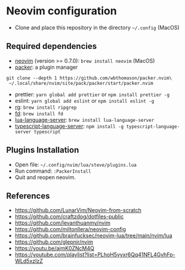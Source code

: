 # Neovim configuration

- Clone and place this repository in the directory `~/.config` (MacOS)


## Required dependencies
- [neovim](https://github.com/neovim/neovim) (version >= 0.7.0): `brew install neovim` (MacOS)
- [packer](https://github.com/wbthomason/packer.nvim): a plugin manager
```
git clone --depth 1 https://github.com/wbthomason/packer.nvim\
 ~/.local/share/nvim/site/pack/packer/start/packer.nvim
```
- prettier: `yarn global add prettier` or `npm install prettier -g`
- eslint: `yarn global add eslint` or `npm install eslint -g`
- [rg](https://github.com/BurntSushi/ripgrep): `brew install ripgrep`
- [fd](https://github.com/sharkdp/fd): `brew install fd`
- [lua-language-server](https://github.com/sumneko/lua-language-server/wiki/Getting-Started#command-line): `brew install lua-language-server`
- [typescript-language-server](https://github.com/typescript-language-server/typescript-language-server): `npm install -g typescript-language-server typescript`


## Plugins Installation
- Open file: `~/.config/nvim/lua/steve/plugins.lua`
- Run command: `:PackerInstall`
- Quit and reopen neovim.


## References
- https://github.com/LunarVim/Neovim-from-scratch
- https://github.com/craftzdog/dotfiles-public
- https://github.com/levanthuanmy/nvim
- https://github.com/miltonllera/neovim-config
- https://github.com/brainfucksec/neovim-lua/tree/main/nvim/lua
- https://github.com/glepnir/nvim
- https://youtu.be/ajmK0ZNcM4Q
- https://youtube.com/playlist?list=PLhoH5vyxr6Qq41NFL4GvhFp-WLd5xzIzZ
